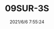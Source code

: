 ﻿---
layout: post 
title: 09SUR-3S
tags: 
categories: housing-terminal
overview: 
series: 
part_number: 0563-1
thumb_img: 
small_img: static/202106/563-20210606.jpg
date: 2021/6/6 7:55:24
---



